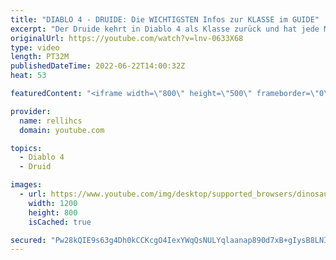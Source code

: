 ```yaml
---
title: "DIABLO 4 - DRUIDE: Die WICHTIGSTEN Infos zur KLASSE im GUIDE"
excerpt: "Der Druide kehrt in Diablo 4 als Klasse zurück und hat jede Menge Skills und Talente im Gepäck, die wir uns heute - teilweise ..."
originalUrl: https://youtube.com/watch?v=lnv-0633X68
type: video
length: PT32M
publishedDateTime: 2022-06-22T14:00:32Z
heat: 53

featuredContent: "<iframe width=\"800\" height=\"500\" frameborder=\"0\" src=\"https://www.youtube.com/embed/lnv-0633X68\" allow=\"accelerometer; autoplay; encrypted-media; gyroscope; picture-in-picture\" allowfullscreen></iframe>"

provider:
  name: rellihcs
  domain: youtube.com

topics:
  - Diablo 4
  - Druid

images:
  - url: https://www.youtube.com/img/desktop/supported_browsers/dinosaur.png
    width: 1200
    height: 800
    isCached: true

secured: "Pw28kQIE9s63g4Dh0kCCKcgO4IexYWqQsNULYqlaanap890d7xB+gIysB8LNInUxZi5ZGG3MexbzhaYapgo8h2b4A0tCKQDQMC7SkdzgrzmhttITUb7CTTn5qom+A7NQxlgJSVFJRSTouAzSYp7GGLXRLfnMQZblOtXW3ZpjOeOhA8e0OeL1nNJkIN5CiyOZt1bcwSpEBWamAtzMVKJl/RMXeB2p3FVH1pZqI6qujULjLSzHb3oeLx3YYOzEaPZQsj1B+W6xPRekXR5ZJHQFXvYWbc1fi+Jq6HgxVIAelwFBzOA+bm8yFmZbKKkPhZE+65Xpy5XW93RibsCHxLly16p83NF5bnIKW89+pdpviOCHzTgDHt7ydAeHyQn3pBSuH9sOk1FmzbGcwnze41GG0GQxnlQf2aNwSDbT0yioQNA=;xATgD2Tx7d26iWdWdJF6fQ=="
---
```


